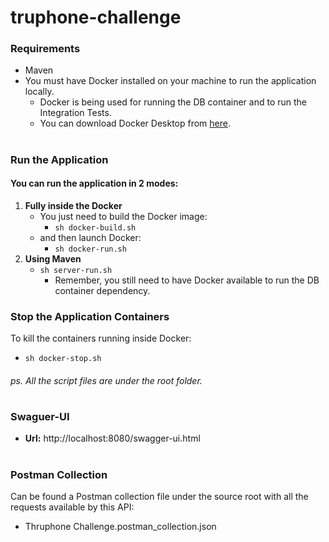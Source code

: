 # truphone-challenge

### Requirements
 * Maven
 * You must have Docker installed on your machine to run the application locally. 
    * Docker is being used for running the DB container and to run the Integration Tests.
    * You can download Docker Desktop from [here](https://www.docker.com/products/docker-desktop).

#
### Run the Application
 #### You can run the application in 2 modes:
 1. **Fully inside the Docker**
    * You just need to build the Docker image:
        * `sh docker-build.sh`
    * and then launch Docker:
        * `sh docker-run.sh`
 2. **Using Maven**
    * `sh server-run.sh`
        * Remember, you still need to have Docker available to run the DB container dependency.

### Stop the Application Containers
To kill the containers running inside Docker:
 * `sh docker-stop.sh`
        
###### _ps. All the script files are under the root folder._

#
### Swaguer-UI
   * **Url:** http://localhost:8080/swagger-ui.html
   
#
### Postman Collection

Can be found a Postman collection file under the source root with all the requests available by this API:   
 * Thruphone Challenge.postman_collection.json